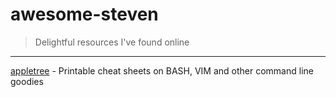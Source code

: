 # awesome-steven
> Delightful resources I've found online

---

[appletree](https://appletree.or.kr/quick_reference_cards/Unix-Linux/) - Printable cheat sheets on BASH, VIM and other command line goodies
